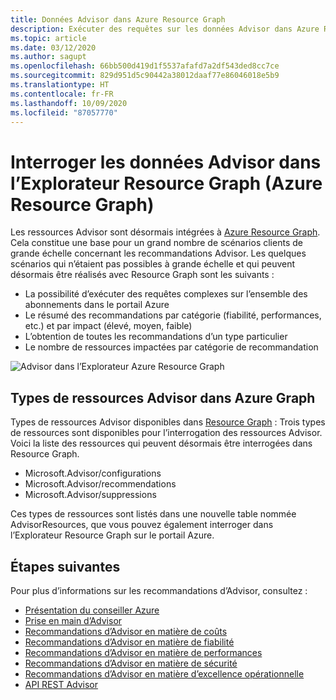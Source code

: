 ```yaml
---
title: Données Advisor dans Azure Resource Graph
description: Exécuter des requêtes sur les données Advisor dans Azure Resource Graph
ms.topic: article
ms.date: 03/12/2020
ms.author: sagupt
ms.openlocfilehash: 66bb500d419d1f5537afafd7a2df543ded8cc7ce
ms.sourcegitcommit: 829d951d5c90442a38012daaf77e86046018e5b9
ms.translationtype: HT
ms.contentlocale: fr-FR
ms.lasthandoff: 10/09/2020
ms.locfileid: "87057770"
---
```

# <a name="query-for-advisor-data-in-resource-graph-explorer-azure-resource-graph"></a>Interroger les données Advisor dans l’Explorateur Resource Graph (Azure Resource Graph)

Les ressources Advisor sont désormais intégrées à [Azure Resource Graph](https://azure.microsoft.com/features/resource-graph/). Cela constitue une base pour un grand nombre de scénarios clients de grande échelle concernant les recommandations Advisor. Les quelques scénarios qui n’étaient pas possibles à grande échelle et qui peuvent désormais être réalisés avec Resource Graph sont les suivants :
* La possibilité d’exécuter des requêtes complexes sur l’ensemble des abonnements dans le portail Azure
* Le résumé des recommandations par catégorie (fiabilité, performances, etc.) et par impact (élevé, moyen, faible)
* L’obtention de toutes les recommandations d’un type particulier
* Le nombre de ressources impactées par catégorie de recommandation

![Advisor dans l’Explorateur Azure Resource Graph](./media/azure-resource-graph-1.png)  


## <a name="advisor-resource-types-in-azure-graph"></a>Types de ressources Advisor dans Azure Graph

Types de ressources Advisor disponibles dans [Resource Graph](../governance/resource-graph/index.yml) : Trois types de ressources sont disponibles pour l’interrogation des ressources Advisor. Voici la liste des ressources qui peuvent désormais être interrogées dans Resource Graph.
* Microsoft.Advisor/configurations
* Microsoft.Advisor/recommendations
* Microsoft.Advisor/suppressions

Ces types de ressources sont listés dans une nouvelle table nommée AdvisorResources, que vous pouvez également interroger dans l’Explorateur Resource Graph sur le portail Azure.


## <a name="next-steps"></a>Étapes suivantes

Pour plus d’informations sur les recommandations d’Advisor, consultez :
* [Présentation du conseiller Azure](advisor-overview.md)
* [Prise en main d’Advisor](advisor-get-started.md)
* [Recommandations d’Advisor en matière de coûts](advisor-cost-recommendations.md)
* [Recommandations d’Advisor en matière de fiabilité](advisor-high-availability-recommendations.md)
* [Recommandations d’Advisor en matière de performances](advisor-performance-recommendations.md)
* [Recommandations d’Advisor en matière de sécurité](advisor-security-recommendations.md)
* [Recommandations d’Advisor en matière d’excellence opérationnelle](advisor-operational-excellence-recommendations.md)
* [API REST Advisor](/rest/api/advisor/)
